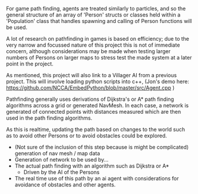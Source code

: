 For game path finding, agents are treated similarly to particles, and so the general structure of an array of 'Person' structs or classes held within a 'Population' class that handles spawning and calling of Person functions will be used. 

A lot of research on pathfinding in games is based on efficiency; due to the very narrow and focussed nature of this project this is not of immediate concern, although considerations may be made when testing larger numbers of Persons on larger maps to stress test the made system at a later point in the project. 

As mentioned, this project will also link to a Villager AI from a previous project. This will involve loading python scripts into c++, (Jon's demo here: https://github.com/NCCA/EmbedPython/blob/master/src/Agent.cpp )

Pathfinding generally uses derivations of Dijkstra's or A* path finding algorithms across a grid or generated NavMesh. In each case, a network is generated of connected points with distances measured which are then used in the path finding algorithms. 

As this is realtime, updating the path based on changes to the world such as to avoid other Persons or to avoid obstacles could be explored. 

- (Not sure of the inclusion of this step because is might be complicated) generation of nav mesh / map data
- Generation of network to be used by...
- The actual path finding with an algorithm such as Dijkstra or A*
  - Driven by the AI of the Persons 
- The real time use of this path by an ai agent with considerations for avoidance of obstacles and other agents. 